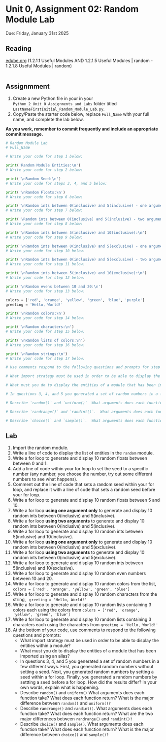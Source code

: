 # Unit 0, Assignment 02: Random Module Lab
Due: Friday, January 31st 2025

## Reading
[edube.org](edube.org) (1.2.1.1 Useful Modules AND 1.2.1.5 Useful Modules | random - 1.2.1.8 Useful Modules | random)<br><br>

## Assignmment
1. Create a new Python file in your in your `Python_2_Unit_0_Assignments_and_Labs` folder titled `LastNameFirstInitial_Random_Module_Lab.py`.
2. Copy/Paste the starter code below, replace `Full_Name` with your full name, and complete the lab below.

**As you work, remember to commit frequently and include an appropriate commit message.**

```python
# Random Module Lab
# Full_Name

# Write your code for step 1 below:

print('Random Module Entities:\n')
# Write your code for step 2 below:

print('\nRandom Seed:\n')
# Write your code for steps 3, 4, and 5 below:

print('\nRandom Floats:\n')
# Write your code for step 6 below:

print('\nRandom ints between 0(inclusive) and 5(inclusive) - one argument:\n')
# Write your code for step 7 below:

print('\Random ints between 0(inclusive) and 5(inclusive) - two arguments:\n')
# Write your code for step 8 below:

print('\nRandom ints between 5(inclusive) and 10(inclusive):\n')
# Write your code for step 9 below:

print('\nRandom ints between 0(inclusive) and 5(exclusive) - one argument:\n')
# Write your code for step 10 below:

print('\nRandom ints between 0(inclusive) and 5(exclusive) - two arguments:\n')
# Write your code for step 11 below:

print('\nRandom ints between 5(inclusive) and 10(exclusive):\n')
# Write your code for step 12 below:

print('\nRandom evens between 10 and 20:\n')
# Write your code for step 13 below:

colors = ['red', 'orange', 'yellow', 'green', 'blue', 'purple']
greeting = 'Hello, World!'

print('\nRandom colors:\n')
# Write your code for step 14 below:

print('\nRandom characters:\n')
# Write your code for step 15 below:

print('\nRandom lists of colors:\n')
# Write your code for step 16 below:

print('\nRandom strings:\n')
# Write your code for step 17 below:

# Use comments respond to the following questions and prompts for step 18 below each question/prompt:

# What import strategy must be used in order to be able to display the entities within a module?

# What must you do to display the entities of a module that has been imported using an alias?

# In questions 3, 4, and 5 you generated a set of random numbers in a few different ways.  First, you generated random numbers without setting a seed.  Next, you generated random numbers by setting a seed within a for loop.  Finally, you generated a random numbers by settting a seed before a for loop.  How did the results differ? In your own words, explain what is happening.

# Describe `random()` and `uniform()`  What arguments does each function take?  What does each function return? What is the major difference between `random()` and `uniform()?`

# Describe `randrange()` and `randint()`.  What arguments does each function take?  What does each function return? What are the two major differences between `randrange()` and `randint()?`

# Describe `choice()` and `sample()`.  What arguments does each function take?  What does each function return? What is the major differences between `choice()` and `sample()?`
```

## Lab
1. Import the random module.
2. Write a line of code to display the list of entities in the `random` module.
3. Write a for loop to generate and display 10 random floats between between 0 and 1.
4. Add a line of code within your for loop to set the seed to a specific number (any number, you choose the number, try out some different numbers to see what happens).
5. Comment out the line of code that sets a random seed within your for loop, and replace it with a line of code that sets a random seed before your for loop.
6. Write a for loop to generate and display 10 random floats between 5 and 10.
7. Write a for loop **using one argument only** to generate and display 10 random ints between 0(inclusive) and 5(inclusive).
8. Write a for loop **using two arguments** to generate and display 10 random ints between 0(inclusive) and 5(inclusive).
9. Write a for loop to generate and display 10 random ints between 5(inclusive) and 10(inclusive).
10. Write a for loop **using one argument only** to generate and display 10 random ints between 0(inclusive) and 5(exclusive).
11. Write a for loop **using two arguments** to generate and display 10 random ints between 0(inclusive) and 5(exclusive).
12. Write a for loop to generate and display 10 random ints between 5(inclusive) and 10(exclusive).
13. Write a for loop to generate and display 10 random even numbers between 10 and 20.
14. Write a for loop to generate and display 10 random colors from the list, `colors = ['red', 'orange', 'yellow', 'green', 'blue']`
15. Write a for loop to generate and display 10 random characters from the string, ` greeting = 'Hello, World!'`
16. Write a for loop to generate and display 10 random lists containing 3 colors each using the colors from `colors = ['red', 'orange', 'yellow', 'green', 'blue']`
17. Write a for loop to generate and display 10 random lists containing 3 characters each using the characters from `greeting = 'Hello, World!'`
18. At the bottom of your code, use comments to respond to the following questions and prompts:
     * What import strategy must be used in order to be able to display the entities within a module?
     * What must you do to display the entities of a module that has been imported using an alias?
     * In questions 3, 4, and 5 you generated a set of random numbers in a few different ways.  First, you generated random numbers without setting a seed.  Next, you generated random numbers by setting a seed within a for loop.  Finally, you generated a random numbers by settting a seed before a for loop.  How did the results differ? In your own words, explain what is happening.
     * Describe `random()` and `uniform()`  What arguments does each function take?  What does each function return? What is the major difference between `random()` and `uniform()?`
     * Describe `randrange()` and `randint()`.  What arguments does each function take?  What does each function return? What are the two major differences between `randrange()` and `randint()?`
     * Describe `choice()` and `sample()`.  What arguments does each function take?  What does each function return? What is the major difference between `choice()` and `sample()?`
       
